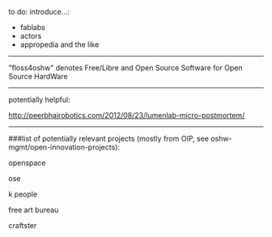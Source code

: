 to do: introduce...:

- fablabs
- actors
- appropedia and the like

*****************

"floss4oshw" denotes Free/Libre and Open Source Software for Open Source HardWare

*****************

potentially helpful:

http://peerbhairobotics.com/2012/08/23/lumenlab-micro-postmortem/


***************

###list of potentially relevant projects (mostly from OIP, see oshw-mgmt/open-innovation-projects):

openspace

ose

k people

free art bureau

craftster
